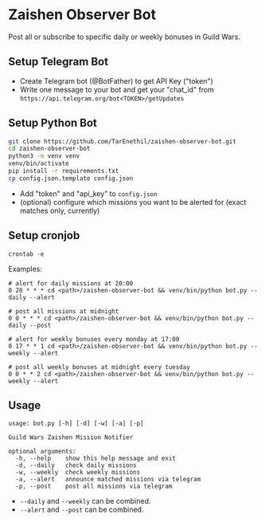 # Zaishen Observer Bot

Post all or subscribe to specific daily or weekly bonuses in Guild Wars.

## Setup Telegram Bot
* Create Telegram bot (@BotFather) to get API Key ("token")
* Write one message to your bot and get your "chat_id" from `https://api.telegram.org/bot<TOKEN>/getUpdates`

## Setup Python Bot
```bash
git clone https://github.com/TarEnethil/zaishen-observer-bot.git
cd zaishen-observer-bot
python3 -m venv venv
venv/bin/activate
pip install -r requirements.txt
cp config.json.template config.json
```

* Add "token" and "api_key" to `config.json`
* (optional) configure which missions you want to be alerted for (exact matches only, currently)

## Setup cronjob
`crontab -e`

Examples:
```
# alert for daily missions at 20:00
0 20 * * * cd <path>/zaishen-observer-bot && venv/bin/python bot.py --daily --alert

# post all missions at midnight
0 0 * * * cd <path>/zaishen-observer-bot && venv/bin/python bot.py --daily --post

# alert for weekly bonuses every monday at 17:00
0 17 * * 1 cd <path>/zaishen-observer-bot && venv/bin/python bot.py --weekly --alert

# post all weekly bonuses at midnight every tuesday
0 0 * * 2 cd <path>/zaishen-observer-bot && venv/bin/python bot.py --weekly --alert
```


## Usage

```
usage: bot.py [-h] [-d] [-w] [-a] [-p]

Guild Wars Zaishen Mission Notifier

optional arguments:
  -h, --help    show this help message and exit
  -d, --daily   check daily missions
  -w, --weekly  check weekly missions
  -a, --alert   announce matched missions via telegram
  -p, --post    post all missions via telegram
```

* `--daily` and `--weekly` can be combined.
* `--alert` and `--post` can be combined.